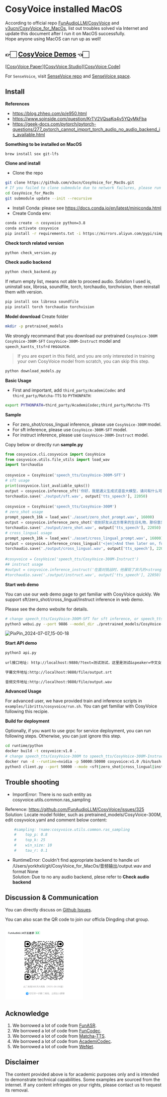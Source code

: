 # CosyVoice installed MacOS
According to official repo [FunAudioLLM/CosyVoice](https://github.com/FunAudioLLM/CosyVoice) and [v3ucn/CosyVoice_for_MacOs](https://github.com/v3ucn/CosyVoice_for_MacOs), list out troubles solved via Internet and update this document after I run it on MacOS successfully.  
Hope anyone using MacOS can run up as well!



## 👉🏻 [CosyVoice Demos](https://fun-audio-llm.github.io/) 👈🏻
[[CosyVoice Paper](https://fun-audio-llm.github.io/pdf/CosyVoice_v1.pdf)][[CosyVoice Studio](https://www.modelscope.cn/studios/iic/CosyVoice-300M)][[CosyVoice Code](https://github.com/FunAudioLLM/CosyVoice)]

For `SenseVoice`, visit [SenseVoice repo](https://github.com/FunAudioLLM/SenseVoice) and [SenseVoice space](https://www.modelscope.cn/studios/iic/SenseVoice).

## Install

**References**
- https://blog.zhheo.com/p/e950.html
- https://www.soinside.com/question/KrTV2VQsaKq4v5YQyMkFba
- https://geek-docs.com/pytorch/pytorch-questions/277_pytorch_cannot_import_torch_audio_no_audio_backend_is_available.html

**Something to be installed on MacOS**
```sh
brew install sox git-lfs
```

**Clone and install**
- Clone the repo
``` sh
git clone https://github.com/v3ucn/CosyVoice_for_MacOs.git
# If you failed to clone submodule due to network failures, please run following command until success
cd CosyVoice_for_MacOs
git submodule update --init --recursive
```

- Install Conda: please see https://docs.conda.io/en/latest/miniconda.html
- Create Conda env:

``` sh
conda create -n cosyvoice python=3.8
conda activate cosyvoice
pip install -r requirements.txt -i https://mirrors.aliyun.com/pypi/simple/ --trusted-host=mirrors.aliyun.com
```

**Check torch related version**

``` sh
python check_version.py
```

**Check audio backend**
```sh
python check_backend.py
```
If return empty list, means not able to proceed audio.
Solution I used is, uninstall sox, librosa, soundfile, torch, torchaudio, torchvision, then reinstall them with version.
```sh
pip install sox librosa soundfile
pip install torch torchaudio torchvision
```


**Model download**
Create folder
```sh
mkdir -p pretrained_models
```
We strongly recommand that you download our pretrained `CosyVoice-300M` `CosyVoice-300M-SFT` `CosyVoice-300M-Instruct` model and `speech_kantts_ttsfrd` resource.

> If you are expert in this field, and you are only interested in training your own CosyVoice model from scratch, you can skip this step.


```sh
python download_models.py
```


**Basic Usage**

- First and important, add `third_party/AcademiCodec` and `third_party/Matcha-TTS` to `PYTHONPATH`:
``` sh
export PYTHONPATH=third_party/AcademiCodec;third_party/Matcha-TTS
```

**Sample**
- For zero_shot/cross_lingual inference, please use `CosyVoice-300M` model.
- For sft inference, please use `CosyVoice-300M-SFT` model.
- For instruct inference, please use `CosyVoice-300M-Instruct` model.

Copy below or directly run **sample.py**
``` python
from cosyvoice.cli.cosyvoice import CosyVoice
from cosyvoice.utils.file_utils import load_wav
import torchaudio

cosyvoice = CosyVoice('speech_tts/CosyVoice-300M-SFT')
# sft usage
print(cosyvoice.list_avaliable_spks())
output = cosyvoice.inference_sft('你好，我是通义生成式语音大模型，请问有什么可以帮您的吗？', '中文女', '无')
torchaudio.save('./output/sft.wav', output['tts_speech'], 22050)

cosyvoice = CosyVoice('speech_tts/CosyVoice-300M')
# zero_shot usage
prompt_speech_16k = load_wav('./asset/zero_shot_prompt.wav', 16000)
output = cosyvoice.inference_zero_shot('收到好友从远方寄来的生日礼物，那份意外的惊喜与深深的祝福让我心中充满了甜蜜的快乐，笑容如花儿般绽放。', '希望你以后能够做的比我还好呦。', prompt_speech_16k)
torchaudio.save('./output/zero_shot.wav', output['tts_speech'], 22050)
# cross_lingual usage
prompt_speech_16k = load_wav('./asset/cross_lingual_prompt.wav', 16000)
output = cosyvoice.inference_cross_lingual('<|en|>And then later on, fully acquiring that company. So keeping management in line, interest in line with the asset that\'s coming into the family is a reason why sometimes we don\'t buy the whole thing.', prompt_speech_16k)
torchaudio.save('./output/cross_lingual.wav', output['tts_speech'], 22050)

#cosyvoice = CosyVoice('speech_tts/CosyVoice-300M-Instruct')
## instruct usage
#output = cosyvoice.inference_instruct('在面对挑战时，他展现了非凡的<strong>勇气</strong>与<strong>智慧</strong>。', '中文男', 'Theo \'Crimson\', is a fiery, passionate rebel leader. Fights with fervor for justice, but struggles with impulsiveness.','无')
#torchaudio.save('./output/instruct.wav', output['tts_speech'], 22050)
```

**Start web demo**

You can use our web demo page to get familiar with CosyVoice quickly.
We support sft/zero_shot/cross_lingual/instruct inference in web demo.

Please see the demo website for details.

``` sh
# change speech_tts/CosyVoice-300M-SFT for sft inference, or speech_tts/CosyVoice-300M-Instruct for instruct inference
python3 webui.py --port 9886 --model_dir ./pretrained_models/CosyVoice-300M
```
![PixPin_2024-07-07_15-00-18](https://github.com/v3ucn/CosyVoice_For_Windows/assets/1288038/7c6fa726-050a-4d54-9973-fe8c6a284ef3)


**Start API demo**
```sh
python3 api.py
```

```
url接口地址: http://localhost:9880/?text=测试测试，这里是测试&speaker=中文女
```

```
字幕文件地址:http://localhost:9880/file/output.srt
```

```
音频文件地址:http://localhost:9880/file/output.wav
```


**Advanced Usage**

For advanced user, we have provided train and inference scripts in `examples/libritts/cosyvoice/run.sh`.
You can get familiar with CosyVoice following this recipie.

**Build for deployment**

Optionally, if you want to use grpc for service deployment,
you can run following steps. Otherwise, you can just ignore this step.

``` sh
cd runtime/python
docker build -t cosyvoice:v1.0 .
# change speech_tts/CosyVoice-300M to speech_tts/CosyVoice-300M-Instruct if you want to use instruct inference
docker run -d --runtime=nvidia -p 50000:50000 cosyvoice:v1.0 /bin/bash -c "cd /opt/CosyVoice/CosyVoice/runtime/python && python3 server.py --port 50000 --max_conc 4 --model_dir speech_tts/CosyVoice-300M && sleep infinity"
python3 client.py --port 50000 --mode <sft|zero_shot|cross_lingual|instruct>
```

## Trouble shooting

- ImportError: There is no such entity as cosyvoice.utils.common.ras_sampling  

Reference: https://github.com/FunAudioLLM/CosyVoice/issues/325  
Solution: 
Locate model folder, such as pretrained_models/CosyVoice-300M, edit cosyvoice.yaml and comment below content:
```yaml
    #sampling: !name:cosyvoice.utils.common.ras_sampling
    #    top_p: 0.8
    #    top_k: 25
    #    win_size: 10
    #    tau_r: 0.1
```

- RuntimeError: Couldn't find appropriate backend to handle uri /Users/yorkhxli/git/CosyVoice_for_MacOs/音频输出/output.wav and format None  
Solution: Due to no any audio backend, plese refer to **Check audio backend**

## Discussion & Communication

You can directly discuss on [Github Issues](https://github.com/FunAudioLLM/CosyVoice/issues).

You can also scan the QR code to join our officla Dingding chat group.

<img src="./asset/dingding.png" width="250px">

## Acknowledge

1. We borrowed a lot of code from [FunASR](https://github.com/modelscope/FunASR).
2. We borrowed a lot of code from [FunCodec](https://github.com/modelscope/FunCodec).
3. We borrowed a lot of code from [Matcha-TTS](https://github.com/shivammehta25/Matcha-TTS).
4. We borrowed a lot of code from [AcademiCodec](https://github.com/yangdongchao/AcademiCodec).
5. We borrowed a lot of code from [WeNet](https://github.com/wenet-e2e/wenet).

## Disclaimer
The content provided above is for academic purposes only and is intended to demonstrate technical capabilities. Some examples are sourced from the internet. If any content infringes on your rights, please contact us to request its removal.
